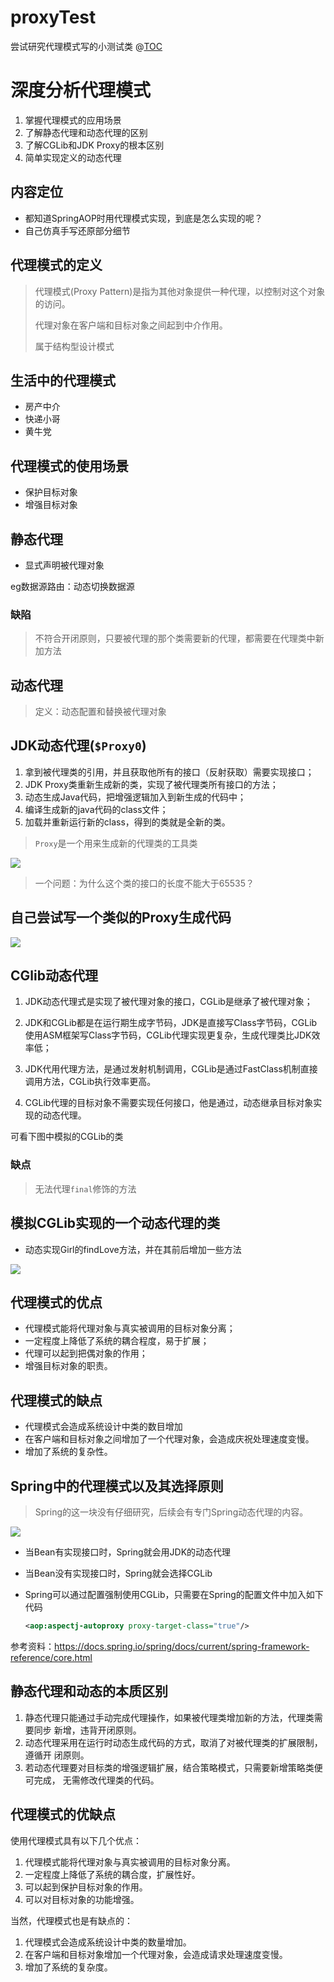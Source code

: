 # proxyTest
尝试研究代理模式写的小测试类
@[TOC](深度分析代理模式)

# 深度分析代理模式

1. 掌握代理模式的应用场景
2. 了解静态代理和动态代理的区别
3. 了解CGLib和JDK Proxy的根本区别
4. 简单实现定义的动态代理

## 内容定位

- 都知道SpringAOP时用代理模式实现，到底是怎么实现的呢？
- 自己仿真手写还原部分细节

## 代理模式的定义

> 代理模式(Proxy Pattern)是指为其他对象提供一种代理，以控制对这个对象的访问。
>
> 代理对象在客户端和目标对象之间起到中介作用。
>
> 属于结构型设计模式

## 生活中的代理模式

- 房产中介
- 快递小哥
- 黄牛党

## 代理模式的使用场景

- 保护目标对象
- 增强目标对象



## 静态代理

- 显式声明被代理对象

eg数据源路由：动态切换数据源

### 缺陷

> 不符合开闭原则，只要被代理的那个类需要新的代理，都需要在代理类中新加方法



## 动态代理

> 定义：动态配置和替换被代理对象

## JDK动态代理(```$Proxy0```)

1. 拿到被代理类的引用，并且获取他所有的接口（反射获取）需要实现接口；
2. JDK Proxy类重新生成新的类，实现了被代理类所有接口的方法；
3. 动态生成Java代码，把增强逻辑加入到新生成的代码中；
4. 编译生成新的java代码的class文件；
5. 加载并重新运行新的class，得到的类就是全新的类。

> ```Proxy```是一个用来生成新的代理类的工具类



![](https://img2018.cnblogs.com/blog/1064870/201905/1064870-20190526162346757-919340106.png)

> 一个问题：为什么这个类的接口的长度不能大于65535？

## 自己尝试写一个类似的Proxy生成代码

![](https://img2018.cnblogs.com/blog/1064870/201905/1064870-20190527114408196-1178287806.png)





## CGlib动态代理

1. JDK动态代理式是实现了被代理对象的接口，CGLib是继承了被代理对象；
2. JDK和CGLib都是在运行期生成字节码，JDK是直接写Class字节码，CGLib使用ASM框架写Class字节码，CGLib代理实现更复杂，生成代理类比JDK效率低；
3. JDK代用代理方法，是通过发射机制调用，CGLib是通过FastClass机制直接调用方法，CGLib执行效率更高。



1. CGLib代理的目标对象不需要实现任何接口，他是通过，动态继承目标对象实现的动态代理。

可看下图中模拟的CGLib的类

### 缺点

> 无法代理```final```修饰的方法

## 模拟CGLib实现的一个动态代理的类

- 动态实现Girl的findLove方法，并在其前后增加一些方法

![](https://img2018.cnblogs.com/blog/1064870/201905/1064870-20190527124454945-1646848635.png)

## 代理模式的优点

- 代理模式能将代理对象与真实被调用的目标对象分离；
- 一定程度上降低了系统的耦合程度，易于扩展；
- 代理可以起到把偶对象的作用；
- 增强目标对象的职责。

## 代理模式的缺点

- 代理模式会造成系统设计中类的数目增加
- 在客户端和目标对象之间增加了一个代理对象，会造成庆祝处理速度变慢。
- 增加了系统的复杂性。

## Spring中的代理模式以及其选择原则

> Spring的这一块没有仔细研究，后续会有专门Spring动态代理的内容。

![](https://img2018.cnblogs.com/blog/1064870/201905/1064870-20190527130320446-1623928907.png)

- 当Bean有实现接口时，Spring就会用JDK的动态代理

- 当Bean没有实现接口时，Spring就会选择CGLib

- Spring可以通过配置强制使用CGLib，只需要在Spring的配置文件中加入如下代码

  ```xml
  <aop:aspectj-autoproxy proxy-target-class="true"/>
  ```

参考资料：https://docs.spring.io/spring/docs/current/spring-framework-reference/core.html



## 静态代理和动态的本质区别

1. 静态代理只能通过手动完成代理操作，如果被代理类增加新的方法，代理类需要同步
   新增，违背开闭原则。
2. 动态代理采用在运行时动态生成代码的方式，取消了对被代理类的扩展限制，遵循开
   闭原则。
3. 若动态代理要对目标类的增强逻辑扩展，结合策略模式，只需要新增策略类便可完成，
   无需修改代理类的代码。

## 代理模式的优缺点

使用代理模式具有以下几个优点：

1. 代理模式能将代理对象与真实被调用的目标对象分离。
2. 一定程度上降低了系统的耦合度，扩展性好。
3. 可以起到保护目标对象的作用。
4. 可以对目标对象的功能增强。

当然，代理模式也是有缺点的：

1. 代理模式会造成系统设计中类的数量增加。
2. 在客户端和目标对象增加一个代理对象，会造成请求处理速度变慢。
3. 增加了系统的复杂度。
